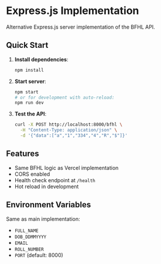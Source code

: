 # Express.js Implementation

Alternative Express.js server implementation of the BFHL API.

## Quick Start

1. **Install dependencies**:

   ```bash
   npm install
   ```

2. **Start server**:

   ```bash
   npm start
   # or for development with auto-reload:
   npm run dev
   ```

3. **Test the API**:
   ```bash
   curl -X POST http://localhost:8000/bfhl \
     -H "Content-Type: application/json" \
     -d '{"data":["a","1","334","4","R","$"]}'
   ```

## Features

- Same BFHL logic as Vercel implementation
- CORS enabled
- Health check endpoint at `/health`
- Hot reload in development

## Environment Variables

Same as main implementation:

- `FULL_NAME`
- `DOB_DDMMYYYY`
- `EMAIL`
- `ROLL_NUMBER`
- `PORT` (default: 8000)
